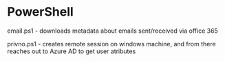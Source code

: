 # PowerShell


email.ps1 - downloads metadata about emails sent/received via office 365

privno.ps1 - creates remote session on windows machine, and from there reaches out to Azure AD to get user atributes


